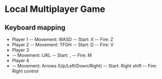 # Local Multiplayer Game
## Keyboard mapping

- Player 1
-- Movement: WASD
-- Start: X
-- Fire: Z
- Player 2
-- Movement: TFGH
-- Start: D
-- Fire: V
- Player 3
- -- Movement: IJKL
-- Start: ,
-- Fire: M
- Player 4
- -- Movement: Arrows (Up/Left/Down/Right)
-- Start: Right shift
-- Fire: Right control